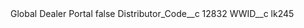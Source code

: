 <?xml version="1.0" encoding="UTF-8"?>
<CustomMetadata xmlns="http://soap.sforce.com/2006/04/metadata" xmlns:xsi="http://www.w3.org/2001/XMLSchema-instance" xmlns:xsd="http://www.w3.org/2001/XMLSchema">
    <label>Global Dealer Portal</label>
    <protected>false</protected>
    <values>
        <field>Distributor_Code__c</field>
        <value xsi:type="xsd:string">12832</value>
    </values>
    <values>
        <field>WWID__c</field>
        <value xsi:type="xsd:string">lk245</value>
    </values>
</CustomMetadata>
